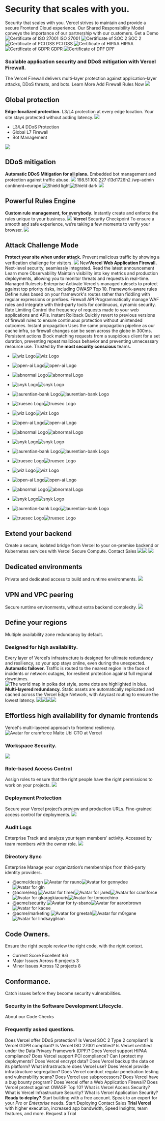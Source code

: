 # Security that scales with you.
Security that scales with you.
Vercel strives to maintain and provide a secure Frontend Cloud experience.
Our Shared Responsibility Model conveys the importance of our partnership with our customers.
Get a Demo
![Certificate of ISO 27001](https://vercel.com/vc-ap-vercel-marketing/_next/static/media/ISO.dbade244.svg)
ISO 27001
![Certificate of SOC 2](https://vercel.com/vc-ap-vercel-marketing/_next/static/media/SOC.dc6cf5ae.svg)
SOC 2
![Certificate of PCI DSS](https://vercel.com/vc-ap-vercel-marketing/_next/static/media/PCI.305209a4.svg)
PCI DSS
![Certificate of HIPAA](https://vercel.com/vc-ap-vercel-marketing/_next/static/media/HIPAA.a0012078.svg)
HIPAA
![Certificate of GDPR](https://vercel.com/vc-ap-vercel-marketing/_next/static/media/GDPR.a807ac9a.svg)
GDPR
![Certificate of DPF](https://vercel.com/vc-ap-vercel-marketing/_next/static/media/DPF.7c7baca5.svg)
DPF
### Scalable application security and DDoS mitigation with Vercel Firewall.
The Vercel Firewall delivers multi-layer protection against application-layer attacks, DDoS threats, and bots.
Learn More
Add Firewall Rules Now
![](https://vercel.com/vc-ap-vercel-marketing/_next/static/media/shield-globe.a78a35b5.svg)
## Global protection
**Edge-localized protection.**
L3/L4 protection at every edge location. Your site stays protected without adding latency.
![](https://vercel.com/vc-ap-vercel-marketing/_next/static/media/arrow-right.6e642674.svg)
  * L3/L4 DDoS Protection
  * Global L7 Firewall
  * Bot Management


![](https://vercel.com/vc-ap-vercel-marketing/_next/static/media/fulcrum.78b51fa7.svg)
## DDoS mitigation
**Automatic DDoS Mitigation for all plans.**
Embedded bot management and protection against traffic abuse.
![](https://vercel.com/vc-ap-vercel-marketing/_next/static/media/arrow-right.6e642674.svg)
198.51.100.227
t13d1726h2
/wp-admin
continent=europe
![Shield light](https://vercel.com/vc-ap-vercel-marketing/_next/static/media/grid-light.7d4d3a06.svg)![Shield dark](https://vercel.com/vc-ap-vercel-marketing/_next/static/media/grid-dark.1317731f.svg)
![](https://vercel.com/vc-ap-vercel-marketing/_next/static/media/api.30119c47.svg)
## Powerful Rules Engine
**Custom rule management, for everybody.**
Instantly create and enforce the rules unique to your business.
![](https://vercel.com/vc-ap-vercel-marketing/_next/static/media/arrow-right.6e642674.svg)
**Vercel** Security Checkpoint
To ensure a smooth and safe experience, we’re taking a few moments to verify your browser.
![](https://vercel.com/vc-ap-vercel-marketing/_next/static/media/sign-in.1c7628e5.svg)
## Attack Challenge Mode
**Protect your site when under attack.**
Prevent malicious traffic by showing a verification challenge for visitors.
![](https://vercel.com/vc-ap-vercel-marketing/_next/static/media/arrow-right.6e642674.svg)
New**Vercel Web Application Firewall.** Next-level security, seamlessly integrated.
Read the latest announcement
Learn more
Observability
Maintain visibility into key metrics and production deployments, allowing you to monitor threats and requests in real-time.
Managed Rulesets
Enterprise
Activate Vercel’s managed rulesets to protect against top priority risks, including OWASP Top 10.
Framework-aware rules
Define rules based on your framework's routes rather than fiddling with regular expressions or prefixes.
Firewall API
Programmatically manage WAF rules and integrate with third-party tools for continuous, dynamic security.
Rate Limiting
Control the frequency of requests made to your web applications and APIs.
Instant Rollback
Quickly revert to previous versions of firewall rules to ensure continuous protection without unintended outcomes.
Instant propagation
Uses the same propagation pipeline as our cache infra, so firewall changes can be seen across the globe in 300ms.
Persistent actions
Block matching requests from a suspicious client for a set duration, preventing repeat malicious behavior and preventing unnecessary resource use.
Trusted by the **most security conscious** teams.
  * ![wiz Logo](https://vercel.com/vc-ap-vercel-marketing/_next/static/media/wiz-color-light.b7edfe39.svg)![wiz Logo](https://vercel.com/vc-ap-vercel-marketing/_next/static/media/wiz-color-dark.0461b19e.svg)
  * ![open-ai Logo](https://vercel.com/vc-ap-vercel-marketing/_next/static/media/open-ai-light.0d6264aa.svg)![open-ai Logo](https://vercel.com/vc-ap-vercel-marketing/_next/static/media/open-ai-dark.dc4135aa.svg)
  * ![abnormal Logo](https://vercel.com/vc-ap-vercel-marketing/_next/static/media/abnormal-light.4153d925.svg)![abnormal Logo](https://vercel.com/vc-ap-vercel-marketing/_next/static/media/abnormal-dark.8484b018.svg)
  * ![snyk Logo](https://vercel.com/vc-ap-vercel-marketing/_next/static/media/snyk-color-light.56ffbe1c.svg)![snyk Logo](https://vercel.com/vc-ap-vercel-marketing/_next/static/media/snyk-color-dark.824d815f.svg)
  * ![laurentian-bank Logo](https://vercel.com/vc-ap-vercel-marketing/_next/static/media/laurentian-bank-light.b263e223.svg)![laurentian-bank Logo](https://vercel.com/vc-ap-vercel-marketing/_next/static/media/laurentian-bank-dark.5a17e8bf.svg)
  * ![truesec Logo](https://vercel.com/vc-ap-vercel-marketing/_next/static/media/truesec-light.6dd956ee.svg)![truesec Logo](https://vercel.com/vc-ap-vercel-marketing/_next/static/media/truesec-dark.b575e07d.svg)


  * ![wiz Logo](https://vercel.com/vc-ap-vercel-marketing/_next/static/media/wiz-color-light.b7edfe39.svg)![wiz Logo](https://vercel.com/vc-ap-vercel-marketing/_next/static/media/wiz-color-dark.0461b19e.svg)
  * ![open-ai Logo](https://vercel.com/vc-ap-vercel-marketing/_next/static/media/open-ai-light.0d6264aa.svg)![open-ai Logo](https://vercel.com/vc-ap-vercel-marketing/_next/static/media/open-ai-dark.dc4135aa.svg)
  * ![abnormal Logo](https://vercel.com/vc-ap-vercel-marketing/_next/static/media/abnormal-light.4153d925.svg)![abnormal Logo](https://vercel.com/vc-ap-vercel-marketing/_next/static/media/abnormal-dark.8484b018.svg)
  * ![snyk Logo](https://vercel.com/vc-ap-vercel-marketing/_next/static/media/snyk-color-light.56ffbe1c.svg)![snyk Logo](https://vercel.com/vc-ap-vercel-marketing/_next/static/media/snyk-color-dark.824d815f.svg)
  * ![laurentian-bank Logo](https://vercel.com/vc-ap-vercel-marketing/_next/static/media/laurentian-bank-light.b263e223.svg)![laurentian-bank Logo](https://vercel.com/vc-ap-vercel-marketing/_next/static/media/laurentian-bank-dark.5a17e8bf.svg)
  * ![truesec Logo](https://vercel.com/vc-ap-vercel-marketing/_next/static/media/truesec-light.6dd956ee.svg)![truesec Logo](https://vercel.com/vc-ap-vercel-marketing/_next/static/media/truesec-dark.b575e07d.svg)


  * ![wiz Logo](https://vercel.com/vc-ap-vercel-marketing/_next/static/media/wiz-color-light.b7edfe39.svg)![wiz Logo](https://vercel.com/vc-ap-vercel-marketing/_next/static/media/wiz-color-dark.0461b19e.svg)
  * ![open-ai Logo](https://vercel.com/vc-ap-vercel-marketing/_next/static/media/open-ai-light.0d6264aa.svg)![open-ai Logo](https://vercel.com/vc-ap-vercel-marketing/_next/static/media/open-ai-dark.dc4135aa.svg)
  * ![abnormal Logo](https://vercel.com/vc-ap-vercel-marketing/_next/static/media/abnormal-light.4153d925.svg)![abnormal Logo](https://vercel.com/vc-ap-vercel-marketing/_next/static/media/abnormal-dark.8484b018.svg)
  * ![snyk Logo](https://vercel.com/vc-ap-vercel-marketing/_next/static/media/snyk-color-light.56ffbe1c.svg)![snyk Logo](https://vercel.com/vc-ap-vercel-marketing/_next/static/media/snyk-color-dark.824d815f.svg)
  * ![laurentian-bank Logo](https://vercel.com/vc-ap-vercel-marketing/_next/static/media/laurentian-bank-light.b263e223.svg)![laurentian-bank Logo](https://vercel.com/vc-ap-vercel-marketing/_next/static/media/laurentian-bank-dark.5a17e8bf.svg)
  * ![truesec Logo](https://vercel.com/vc-ap-vercel-marketing/_next/static/media/truesec-light.6dd956ee.svg)![truesec Logo](https://vercel.com/vc-ap-vercel-marketing/_next/static/media/truesec-dark.b575e07d.svg)


## Extend your backend
Create a secure, isolated bridge from Vercel to your on-premise backend or Kubernetes services with Vercel Secure Compute.
Contact Sales
![](https://vercel.com/vc-ap-vercel-marketing/_next/static/media/diagram.f435f1f8.svg)![](https://vercel.com/vc-ap-vercel-marketing/_next/static/media/diagram-mobile.a1c6e262.svg)
![](https://vercel.com/vc-ap-vercel-marketing/_next/static/media/secure-connection.7c647af8.svg)
## Dedicated environments
Private and dedicated access to build and runtime environments.
![](https://vercel.com/vc-ap-vercel-marketing/_next/static/media/arrow-left-right.ac185fff.svg)
## VPN and VPC peering
Secure runtime environments, without extra backend complexity.
![](https://vercel.com/vc-ap-vercel-marketing/_next/static/media/location.c291f6ed.svg)
## Define your regions
Multiple availability zone redundancy by default.
### Designed for high availability.
Every layer of Vercel’s infrastructure is designed for ultimate redundancy and resiliency, so your app stays online, even during the unexpected.
**Automatic failover.**
Traffic is routed to the nearest region in the face of incidents or network outages, for resilient protection against full regional downtimes.
![The world map in polka dot style, some dots are highlighted in blue.](https://vercel.com/_next/image?url=%2Fvc-ap-vercel-marketing%2F_next%2Fstatic%2Fmedia%2Fmap.50292c46.png&w=3840&q=75)
**Multi-layered redundancy.**
Static assets are automatically replicated and cached across the Vercel Edge Network, with Anycast routing to ensure the lowest latency.
![](https://vercel.com/_next/image?url=%2Fvc-ap-vercel-marketing%2F_next%2Fstatic%2Fmedia%2Fedge-routing-light.ee88528b.png&w=3840&q=75)![](https://vercel.com/_next/image?url=%2Fvc-ap-vercel-marketing%2F_next%2Fstatic%2Fmedia%2Fedge-routing-light-mobile.603dbefb.png&w=1920&q=75)![](https://vercel.com/_next/image?url=%2Fvc-ap-vercel-marketing%2F_next%2Fstatic%2Fmedia%2Fedge-routing-dark.84f6ca51.png&w=3840&q=75)![](https://vercel.com/_next/image?url=%2Fvc-ap-vercel-marketing%2F_next%2Fstatic%2Fmedia%2Fedge-routing-dark-mobile.fa5f5bf4.png&w=750&q=75)
## Effortless high availability for dynamic frontends
Vercel's multi-layered approach to frontend resiliency.
![Avatar for cramforce](https://vercel.com/api/www/avatar?u=cramforce&s=40)
Malte Ubl
CTO at Vercel
### Workspace Security.
![](https://vercel.com/vc-ap-vercel-marketing/_next/static/media/user-check.a9b2b59b.svg)
### Role-based Access Control
Assign roles to ensure that the right people have the right permissions to work on your projects.
![](https://vercel.com/vc-ap-vercel-marketing/_next/static/media/arrow-globe.358d59c7.svg)
### Deployment Protection
Secure your Vercel project’s preview and production URLs. Fine-grained access control for deployments.
![](https://vercel.com/vc-ap-vercel-marketing/_next/static/media/logs.3d590dd3.svg)
### Audit Logs
Enterprise
Track and analyze your team members' activity. Accessed by team members with the owner role.
![](https://vercel.com/vc-ap-vercel-marketing/_next/static/media/refresh-clockwise.9d64ba9f.svg)
### Directory Sync
Enterprise
Manage your organization’s memberships from third-party identity providers.
* @acme/design
![Avatar for rauno](https://vercel.com/api/www/avatar?u=rauno&s=44)![Avatar for gennydee](https://vercel.com/api/www/avatar?u=gennydee&s=44)![Avatar for gln](https://vercel.com/api/www/avatar?u=gln&s=44)
* @acme/eng
![Avatar for timer](https://vercel.com/api/www/avatar?u=timer&s=44)![Avatar for jared](https://vercel.com/api/www/avatar?u=jared&s=44)![Avatar for cramforce](https://vercel.com/api/www/avatar?u=cramforce&s=44)![Avatar for gkaragkiaouris](https://vercel.com/api/www/avatar?u=gkaragkiaouris&s=44)![Avatar for tomocchino](https://vercel.com/api/www/avatar?u=tomocchino&s=44)
* @acme/security
![Avatar for ty-sbano](https://vercel.com/api/www/avatar?u=ty-sbano&s=44)![Avatar for aaronbrown](https://vercel.com/api/www/avatar?u=aaronbrown&s=44)![Avatar for kacee](https://vercel.com/api/www/avatar?u=kacee&s=44)
* @acme/marketing
![Avatar for greetah](https://vercel.com/api/www/avatar?u=greetah&s=44)![Avatar for m0rgane](https://vercel.com/api/www/avatar?u=m0rgane&s=44)![Avatar for lindsaygilson](https://vercel.com/api/www/avatar?u=lindsaygilson&s=44)
## Code Owners.
Ensure the right people review the right code, with the right context.
* Current Score
Excellent
9.6
* Major Issues
Across 6 projects
3
* Minor Issues
Across 12 projects
8
## Conformance.
Catch issues before they become security vulnerabilities.
### Security in the Software Development Lifecycle.
About our Code Checks
### Frequently asked questions.
Does Vercel offer DDoS protection?
Is Vercel SOC 2 Type 2 compliant?
Is Vercel GDPR compliant?
Is Vercel ISO 27001 certified?
Is Vercel certified under the Data Privacy Framework (DPF)?
Does Vercel support HIPAA compliance?
Does Vercel support PCI compliance?
Can I protect my deployments?
Does Vercel encrypt data?
Does Vercel backup the data on its platform?
What infrastructure does Vercel use?
Does Vercel provide infrastructure segregation?
Does Vercel conduct regular penetration testing and vulnerability scans?
Does Vercel use subprocessors?
Does Vercel have a bug bounty program?
Does Vercel offer a Web Application Firewall?
Does Vercel protect against OWASP Top 10?
What is Vercel Access Security?
What is Vercel Infrastructure Security?
What is Vercel Application Security?
**Ready to deploy?** Start building with a free account. Speak to an expert for your _Pro_ or _Enterprise_ needs.
Start Deploying
Contact Sales
**Trial Vercel** with higher execution, increased app bandwidth, Speed Insights, team features, and more.
Request a Trial
